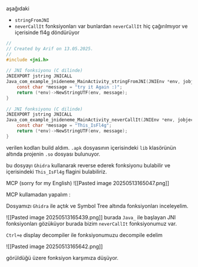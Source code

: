 aşağıdaki 
- `stringFromJNI`
- `neverCallIt`
fonksiyonları var bunlardan `neverCallIt` hiç çağırılmıyor ve içerisinde fl4g döndürüyor
```C
//  
// Created by Arif on 13.05.2025.  
//  
#include <jni.h>  
  
// JNI fonksiyonu (C dilinde)  
JNIEXPORT jstring JNICALL  
Java_com_example_jnideneme_MainActivity_stringFromJNI(JNIEnv *env, jobject thiz) {  
    const char *message = "try it Again :)";  
    return (*env)->NewStringUTF(env, message);  
}  
  
// JNI fonksiyonu (C dilinde)  
JNIEXPORT jstring JNICALL  
Java_com_example_jnideneme_MainActivity_neverCallIt(JNIEnv *env, jobject thiz) {  
    const char *message = "This_IsFl4g";  
    return (*env)->NewStringUTF(env, message);  
}
```

verilen kodları build aldım. 
`.apk` dosyasının içerisindeki `lib` klasörünün altında projenin `.so` dosyası bulunuyor.

bu dosyayı `Ghidra` kullanarak reverse ederek fonksiyonu bulabilir ve içerisindeki 
`This_IsFl4g` flagini bulabiliriz.

MCP (sorry for my English)
![[Pasted image 20250513165047.png]]

MCP kullamadan yapalım :

Dosyamızı `Ghidra` ile açtık ve Symbol Tree altında fonksiyonları inceleyelim.

![[Pasted image 20250513165439.png]]
burada `Java_` ile başlayan JNI fonksiyonları gözüküyor burada bizim `neverCallIt` fonksiyonumuz var.

`Ctrl+e` display decompiler ile fonksiyonumuzu decompile edelim 

![[Pasted image 20250513165642.png]]

görüldüğü üzere fonksiyon karşımıza düşüyor.